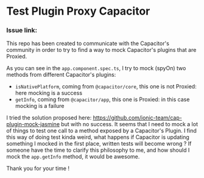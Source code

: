 # Test Plugin Proxy Capacitor

### Issue link: 

This repo has been created to communicate with the Capacitor's community in order to try to find a way to mock Capacitor's plugins that are Proxied.

As you can see in the `app.component.spec.ts`, I try to mock (spyOn) two methods from different Capacitor's plugins:

- `isNativePlatform`, coming from `@capacitor/core`, this one is not Proxied: here mocking is a success
- `getInfo`, coming from `@capacitor/app`, this one is Proxied: in this case mocking is a failure

I tried the solution proposed here: https://github.com/ionic-team/cap-plugin-mock-jasmine but with no success. It seems that I need to mock a lot of things to test one call to a method exposed by a Capacitor's Plugin. I find this way of doing test kinda weird, what happens if Capacitor is updating something I mocked in the first place, written tests will become wrong ? If someone have the time to clarify this philosophy to me, and how should I mock the `app.getInfo` method, it would be awesome. 

Thank you for your time !
